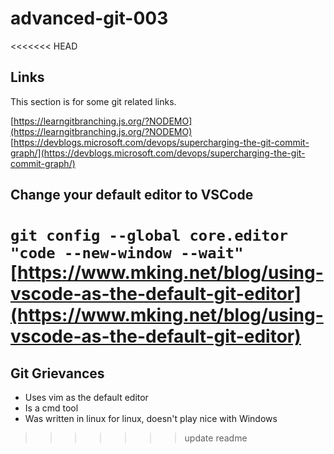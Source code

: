 # advanced-git-003

<<<<<<< HEAD
## Links

This section is for some git related links.

[https://learngitbranching.js.org/?NODEMO](https://learngitbranching.js.org/?NODEMO)
[https://devblogs.microsoft.com/devops/supercharging-the-git-commit-graph/](https://devblogs.microsoft.com/devops/supercharging-the-git-commit-graph/)

## Change your default editor to VSCode

`git config --global core.editor "code --new-window --wait"`
[https://www.mking.net/blog/using-vscode-as-the-default-git-editor](https://www.mking.net/blog/using-vscode-as-the-default-git-editor)
=======
## Git Grievances

- Uses vim as the default editor
- Is a cmd tool
- Was written in linux for linux, doesn't play nice with Windows
>>>>>>> update readme
